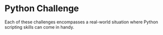 # Python Challenge

Each of these challenges encompasses a real-world situation where Python scripting skills can come in handy.